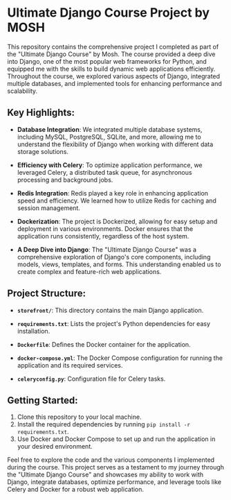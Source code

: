 
# Ultimate Django Course Project by MOSH

This repository contains the comprehensive project I completed as part of the "Ultimate Django Course" by Mosh. The course provided a deep dive into Django, one of the most popular web frameworks for Python, and equipped me with the skills to build dynamic web applications efficiently. Throughout the course, we explored various aspects of Django, integrated multiple databases, and implemented tools for enhancing performance and scalability.

## Key Highlights:

- **Database Integration**: We integrated multiple database systems, including MySQL, PostgreSQL, SQLite, and more, allowing me to understand the flexibility of Django when working with different data storage solutions.

- **Efficiency with Celery**: To optimize application performance, we leveraged Celery, a distributed task queue, for asynchronous processing and background jobs.

- **Redis Integration**: Redis played a key role in enhancing application speed and efficiency. We learned how to utilize Redis for caching and session management.

- **Dockerization**: The project is Dockerized, allowing for easy setup and deployment in various environments. Docker ensures that the application runs consistently, regardless of the host system.

- **A Deep Dive into Django**: The "Ultimate Django Course" was a comprehensive exploration of Django's core components, including models, views, templates, and forms. This understanding enabled us to create complex and feature-rich web applications.

## Project Structure:

- **`storefront/`**: This directory contains the main Django application.

- **`requirements.txt`**: Lists the project's Python dependencies for easy installation.

- **`Dockerfile`**: Defines the Docker container for the application.

- **`docker-compose.yml`**: The Docker Compose configuration for running the application and its required services.

- **`celeryconfig.py`**: Configuration file for Celery tasks.

## Getting Started:

1. Clone this repository to your local machine.
2. Install the required dependencies by running `pip install -r requirements.txt`.
3. Use Docker and Docker Compose to set up and run the application in your desired environment.

Feel free to explore the code and the various components I implemented during the course. This project serves as a testament to my journey through the "Ultimate Django Course" and showcases my ability to work with Django, integrate databases, optimize performance, and leverage tools like Celery and Docker for a robust web application.

